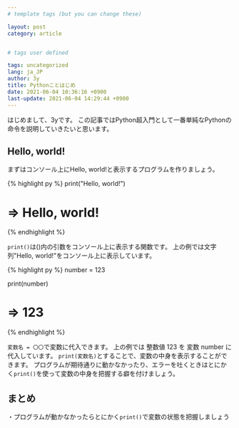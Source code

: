 ```yaml
---
# template tags (but you can change these)

layout: post
category: article


# tags user defined

tags: uncategorized
lang: ja_JP
author: 3y
title: Pythonことはじめ
date: 2021-06-04 10:36:16 +0900
last-update: 2021-06-04 14:29:44 +0900
---
```


はじめまして、3yです。
この記事ではPython超入門として一番単純なPythonの命令を説明していきたいと思います。

## Hello, world!

まずはコンソール上にHello, world!と表示するプログラムを作りましょう。

{% highlight py %}
print("Hello, world!")
# => Hello, world!
{% endhighlight %}

`print()`は()内の引数をコンソール上に表示する関数です。
上の例では文字列"Hello, world!"をコンソール上に表示しています。

{% highlight py %}
number = 123

print(number)
# => 123
{% endhighlight %}

`変数名 = 〇〇`で変数に代入できます。
上の例では 整数値 123 を 変数 number に代入しています。
`print(変数名)`とすることで、変数の中身を表示することができます。
プログラムが期待通りに動かなかったり、エラーを吐くときはとにかく`print()`を使って変数の中身を把握する癖を付けましょう。

## まとめ

・プログラムが動かなかったらとにかく`print()`で変数の状態を把握しましょう
